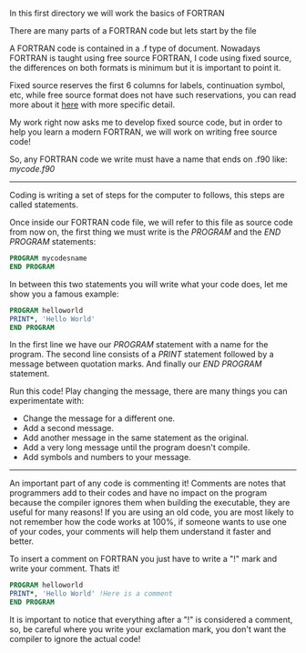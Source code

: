 In this first directory we will work the basics of FORTRAN

There are many parts of a FORTRAN code but lets start by the file

A FORTRAN code is contained in a .f type of document. Nowadays FORTRAN 
is taught using free source FORTRAN, I code using fixed source, the 
differences on both formats is minimum but it is important to point it.

Fixed source reserves the first 6 columns for labels, continuation symbol, 
etc, while free source format does not have such reservations, you can read 
more about it [here](https://people.cs.vt.edu/~asandu/Courses/MTU/CS2911/fortran_notes/node4.html)
with more specific detail. 

My work right now asks me to develop fixed source code, but in order to help
you learn a modern FORTRAN, we will work on writing free source code!


So, any FORTRAN code we write must have a name that ends on .f90 like: <i>mycode.f90</i>

<hr>
Coding is writing a set of steps for the computer to follows, this steps are called statements.

Once inside our FORTRAN code file, we will refer to this file as source code from now on,
the first thing we must write is the <i>PROGRAM</i> and the <i>END PROGRAM</i> statements:

```fortran
PROGRAM mycodesname 
END PROGRAM
```

In between this two statements you will write what your code does, 
let me show you a famous example:

```fortran
PROGRAM helloworld
PRINT*, 'Hello World' 
END PROGRAM
```

In the first line we have our <i>PROGRAM</i> statement with a name for the program.
The second line consists of a <i>PRINT</i> statement followed by a message between quotation marks.
And finally our <i> END PROGRAM </i> statement.

Run this code! Play changing the message, there are many things you can experimentate with:
<ul>
  <li>Change the message for a different one.</li>
  <li>Add a second message.</li>
  <li>Add another message in the same statement as the original.</li>
  <li>Add a very long message until the program doesn't compile.</li>
  <li>Add symbols and numbers to your message.</li>
</ul>

<hr>
An important part of any code is commenting it! Comments are notes that programmers add to their codes and have no impact on the program because the compiler ignores them when building the executable, they are useful for many reasons! If you are using an old code, you are most likely to not remember how the code works at 100%, if someone wants to use one of your codes, your comments will help them understand it faster and better. 

To insert a comment on FORTRAN you just have to write a "!" mark and write your comment. Thats it!

```fortran
PROGRAM helloworld
PRINT*, 'Hello World' !Here is a comment
END PROGRAM
```
It is important to notice that everything after a "!" is considered a comment, so, be careful where you write your exclamation mark, you don't want the compiler to ignore the actual code!



